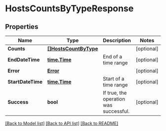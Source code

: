 # HostsCountsByTypeResponse

## Properties

Name | Type | Description | Notes
------------ | ------------- | ------------- | -------------
**Counts** | [**[]HostsCountByType**](HostsCountByType.md) |  | [optional] 
**EndDateTime** | [**time.Time**](time.Time.md) | End of a time range | [optional] 
**Error** | [**Error**](Error.md) |  | [optional] 
**StartDateTime** | [**time.Time**](time.Time.md) | Start of a time range | [optional] 
**Success** | **bool** | If true, the operation was successful. | [optional] 

[[Back to Model list]](../README.md#documentation-for-models) [[Back to API list]](../README.md#documentation-for-api-endpoints) [[Back to README]](../README.md)


